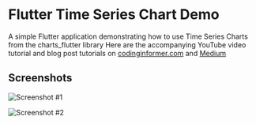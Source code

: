 # Flutter Time Series Chart Demo

A simple Flutter application demonstrating how to use Time Series Charts from the charts_flutter library 
Here are the accompanying YouTube video tutorial and blog post tutorials on [codinginformer.com](https://codinginformer.com/index.php/2022/03/17/how-to-use-flutter-time-series-charts-with-firebase/) and [Medium](https://medium.com/@shehanatuk/how-to-use-flutter-time-series-charts-with-firebase-6f3f364b5902)


## Screenshots

![Screenshot #1](/screenshots/image1.png)

![Screenshot #2](/screenshots/image2.png)